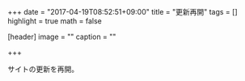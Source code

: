 +++
date = "2017-04-19T08:52:51+09:00"
title = "更新再開"
tags = []
highlight = true
math = false

[header]
  image = ""
  caption = ""

+++

サイトの更新を再開。
